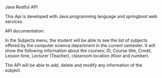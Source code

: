 Java Restful API 

This Api is developed with Java programming language and springboot web services

API documentation:

In the Subjects menu, the student will be able to see the list of subjects offered by the computer science department in the current semester. It will show the following information about the courses: 
ID, Course title, Credit, Lesson time, Lecturer
(Teacher), classroom location (floor and number).


The API will be able to add, delete and modify any information of the subject.
